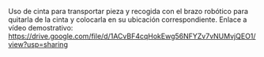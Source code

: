 Uso de cinta para transportar pieza y recogida con el brazo robótico para quitarla de la cinta y colocarla en su ubicación correspondiente. Enlace a vídeo demostrativo: https://drive.google.com/file/d/1ACvBF4cqHokEwg56NFYZv7vNUMvjQEO1/view?usp=sharing
